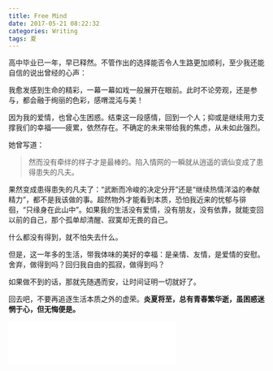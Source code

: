 ```yaml
---
title: Free Mind
date: 2017-05-21 08:22:32
categories: Writing
tags: 夏
---
```



高中毕业已一年，早已释然。不管作出的选择能否令人生路更加顺利，至少我还能自信的说出曾经的心声：

我愈发感到生命的精彩，一幕一幕如戏一般展开在眼前。此时不论旁观，还是参与，都会融于绚丽的色彩，感喟混沌与美！

<!--more-->

因为我的爱情，也曾心生困惑。结束这一段感情，回到一个人；抑或是继续用力支撑我们的幸福——疲累，依然存在。不确定的未来带给我的焦虑，从未如此强烈。

她曾写道：

> 然而没有牵绊的样子才是最棒的。陷入情网的一瞬就从逍遥的谪仙变成了患得患失的凡夫。

果然变成患得患失的凡夫了：“武断而冷峻的决定分开”还是“继续热情洋溢的奉献精力”，都不是我该做的事。超然物外才能看到本质，恐怕我近来的忧郁与徘徊，“只缘身在此山中”。如果我的生活没有爱情，没有朋友，没有依靠，就能变回以前的自己，那个孤单却清醒、寂寞却无畏的自己。

什么都没有得到，就不怕失去什么。

但是，这一年多的生活，带我体味的美好的幸福：是亲情、友情，是爱情的安慰。舍弃，做得到吗？回归我自由的孤寂，做得到吗？

如果做不到的话，那就先随遇而安，让时间证明一切就好了。

回去吧，不要再追逐生活本质之外的虚荣。**炎夏将至，总有青春繁华逝，虽困惑迷惘于心，但无悔便是。**

<iframe frameborder="no" border="0" marginwidth="0" marginheight="0" width=330 height=86 src="//music.163.com/outchain/player?type=2&id=30569513&auto=0&height=66"></iframe>